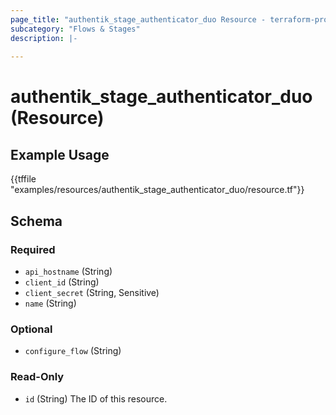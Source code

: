 ```yaml
---
page_title: "authentik_stage_authenticator_duo Resource - terraform-provider-authentik"
subcategory: "Flows & Stages"
description: |-
  
---
```


# authentik_stage_authenticator_duo (Resource)



## Example Usage

{{tffile "examples/resources/authentik_stage_authenticator_duo/resource.tf"}}

<!-- schema generated by tfplugindocs -->
## Schema

### Required

- `api_hostname` (String)
- `client_id` (String)
- `client_secret` (String, Sensitive)
- `name` (String)

### Optional

- `configure_flow` (String)

### Read-Only

- `id` (String) The ID of this resource.


